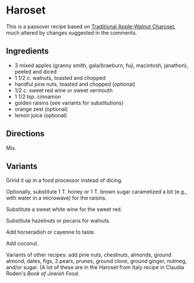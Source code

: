 # Haroset

This is a passover recipe based on [Traditional Apple-Walnut Charoset](http://www.epicurious.com/recipes/food/views/traditional-apple-walnut-charoset-234298), much altered by changes suggested in the comments.

## Ingredients

* 3 mixed apples (granny smith, gala/braeburn, fuji, macintosh, janathon), peeled and diced
* 1 1/2 c. walnuts, toasted and chopped
* handful pine nuts, toasted and chopped (optional)
* 1/2 c. sweet red wine or sweet vermouth
* 1 1/2 tsp. cinnamon
* golden raisins (see variants for substitutions)
* orange zest (optional)
* lemon juice (optional)

## Directions

Mix.

## Variants

Grind it up in a food processor instead of dicing.

Optionally, substitute 1 T. honey or 1 T. brown sugar caramelized a bit (e.g., with water in a microwave) for the raisins.

Substitute a sweet white wine for the sweet red.

Substitute hazelnuts or pecans for walnuts.

Add horseradish or cayenne to taste.

Add coconut.

Variants of other recipes: add pine nuts, chestnuts, almonds, ground almond, dates, figs, 2 pears, prunes, ground clove, ground ginger, nutmeg, and/or sugar.  (A lot of these are in the Haroset from Italy recipe in Claudia Roden's *Book of Jewish Food*.

